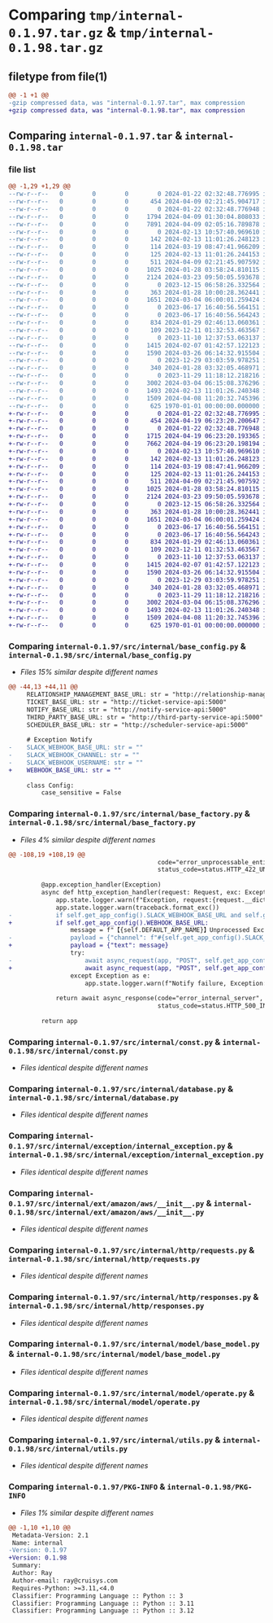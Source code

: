 # Comparing `tmp/internal-0.1.97.tar.gz` & `tmp/internal-0.1.98.tar.gz`

## filetype from file(1)

```diff
@@ -1 +1 @@
-gzip compressed data, was "internal-0.1.97.tar", max compression
+gzip compressed data, was "internal-0.1.98.tar", max compression
```

## Comparing `internal-0.1.97.tar` & `internal-0.1.98.tar`

### file list

```diff
@@ -1,29 +1,29 @@
--rw-r--r--   0        0        0        0 2024-01-22 02:32:48.776995 internal-0.1.97/README.md
--rw-r--r--   0        0        0      454 2024-04-09 02:21:45.904717 internal-0.1.97/pyproject.toml
--rw-r--r--   0        0        0        0 2024-01-22 02:32:48.776948 internal-0.1.97/src/internal/__init__.py
--rw-r--r--   0        0        0     1794 2024-04-09 01:30:04.808033 internal-0.1.97/src/internal/base_config.py
--rw-r--r--   0        0        0     7891 2024-04-09 02:05:16.789878 internal-0.1.97/src/internal/base_factory.py
--rw-r--r--   0        0        0        0 2024-02-13 10:57:40.969610 internal-0.1.97/src/internal/common_enum/__init__.py
--rw-r--r--   0        0        0      142 2024-02-13 11:01:26.248123 internal-0.1.97/src/internal/common_enum/contact_type.py
--rw-r--r--   0        0        0      114 2024-03-19 08:47:41.966209 internal-0.1.97/src/internal/common_enum/event_type.py
--rw-r--r--   0        0        0      125 2024-02-13 11:01:26.244153 internal-0.1.97/src/internal/common_enum/operator_type.py
--rw-r--r--   0        0        0      511 2024-04-09 02:21:45.907592 internal-0.1.97/src/internal/common_enum/service_ticket_event_trigger_type.py
--rw-r--r--   0        0        0     1025 2024-01-28 03:58:24.810115 internal-0.1.97/src/internal/const.py
--rw-r--r--   0        0        0     2124 2024-03-23 09:50:05.593678 internal-0.1.97/src/internal/database.py
--rw-r--r--   0        0        0        0 2023-12-15 06:58:26.332564 internal-0.1.97/src/internal/exception/__init__.py
--rw-r--r--   0        0        0      363 2024-01-28 10:00:28.362441 internal-0.1.97/src/internal/exception/base_exception.py
--rw-r--r--   0        0        0     1651 2024-03-04 06:00:01.259424 internal-0.1.97/src/internal/exception/internal_exception.py
--rw-r--r--   0        0        0        0 2023-06-17 16:40:56.564151 internal-0.1.97/src/internal/ext/__init__.py
--rw-r--r--   0        0        0        0 2023-06-17 16:40:56.564243 internal-0.1.97/src/internal/ext/amazon/__init__.py
--rw-r--r--   0        0        0      834 2024-01-29 02:46:13.060361 internal-0.1.97/src/internal/ext/amazon/aws/__init__.py
--rw-r--r--   0        0        0      109 2023-12-11 01:32:53.463567 internal-0.1.97/src/internal/ext/amazon/aws/const.py
--rw-r--r--   0        0        0        0 2023-11-10 12:37:53.063137 internal-0.1.97/src/internal/http/__init__.py
--rw-r--r--   0        0        0     1415 2024-02-07 01:42:57.122123 internal-0.1.97/src/internal/http/requests.py
--rw-r--r--   0        0        0     1590 2024-03-26 06:14:32.915504 internal-0.1.97/src/internal/http/responses.py
--rw-r--r--   0        0        0        0 2023-12-29 03:03:59.978251 internal-0.1.97/src/internal/interface/__init__.py
--rw-r--r--   0        0        0      340 2024-01-28 03:32:05.468971 internal-0.1.97/src/internal/interface/base_interface.py
--rw-r--r--   0        0        0        0 2023-11-29 11:18:12.218216 internal-0.1.97/src/internal/model/__init__.py
--rw-r--r--   0        0        0     3002 2024-03-04 06:15:08.376296 internal-0.1.97/src/internal/model/base_model.py
--rw-r--r--   0        0        0     1493 2024-02-13 11:01:26.240348 internal-0.1.97/src/internal/model/operate.py
--rw-r--r--   0        0        0     1509 2024-04-08 11:20:32.745396 internal-0.1.97/src/internal/utils.py
--rw-r--r--   0        0        0      625 1970-01-01 00:00:00.000000 internal-0.1.97/PKG-INFO
+-rw-r--r--   0        0        0        0 2024-01-22 02:32:48.776995 internal-0.1.98/README.md
+-rw-r--r--   0        0        0      454 2024-04-19 06:23:20.200647 internal-0.1.98/pyproject.toml
+-rw-r--r--   0        0        0        0 2024-01-22 02:32:48.776948 internal-0.1.98/src/internal/__init__.py
+-rw-r--r--   0        0        0     1715 2024-04-19 06:23:20.193365 internal-0.1.98/src/internal/base_config.py
+-rw-r--r--   0        0        0     7662 2024-04-19 06:23:20.198194 internal-0.1.98/src/internal/base_factory.py
+-rw-r--r--   0        0        0        0 2024-02-13 10:57:40.969610 internal-0.1.98/src/internal/common_enum/__init__.py
+-rw-r--r--   0        0        0      142 2024-02-13 11:01:26.248123 internal-0.1.98/src/internal/common_enum/contact_type.py
+-rw-r--r--   0        0        0      114 2024-03-19 08:47:41.966209 internal-0.1.98/src/internal/common_enum/event_type.py
+-rw-r--r--   0        0        0      125 2024-02-13 11:01:26.244153 internal-0.1.98/src/internal/common_enum/operator_type.py
+-rw-r--r--   0        0        0      511 2024-04-09 02:21:45.907592 internal-0.1.98/src/internal/common_enum/service_ticket_event_trigger_type.py
+-rw-r--r--   0        0        0     1025 2024-01-28 03:58:24.810115 internal-0.1.98/src/internal/const.py
+-rw-r--r--   0        0        0     2124 2024-03-23 09:50:05.593678 internal-0.1.98/src/internal/database.py
+-rw-r--r--   0        0        0        0 2023-12-15 06:58:26.332564 internal-0.1.98/src/internal/exception/__init__.py
+-rw-r--r--   0        0        0      363 2024-01-28 10:00:28.362441 internal-0.1.98/src/internal/exception/base_exception.py
+-rw-r--r--   0        0        0     1651 2024-03-04 06:00:01.259424 internal-0.1.98/src/internal/exception/internal_exception.py
+-rw-r--r--   0        0        0        0 2023-06-17 16:40:56.564151 internal-0.1.98/src/internal/ext/__init__.py
+-rw-r--r--   0        0        0        0 2023-06-17 16:40:56.564243 internal-0.1.98/src/internal/ext/amazon/__init__.py
+-rw-r--r--   0        0        0      834 2024-01-29 02:46:13.060361 internal-0.1.98/src/internal/ext/amazon/aws/__init__.py
+-rw-r--r--   0        0        0      109 2023-12-11 01:32:53.463567 internal-0.1.98/src/internal/ext/amazon/aws/const.py
+-rw-r--r--   0        0        0        0 2023-11-10 12:37:53.063137 internal-0.1.98/src/internal/http/__init__.py
+-rw-r--r--   0        0        0     1415 2024-02-07 01:42:57.122123 internal-0.1.98/src/internal/http/requests.py
+-rw-r--r--   0        0        0     1590 2024-03-26 06:14:32.915504 internal-0.1.98/src/internal/http/responses.py
+-rw-r--r--   0        0        0        0 2023-12-29 03:03:59.978251 internal-0.1.98/src/internal/interface/__init__.py
+-rw-r--r--   0        0        0      340 2024-01-28 03:32:05.468971 internal-0.1.98/src/internal/interface/base_interface.py
+-rw-r--r--   0        0        0        0 2023-11-29 11:18:12.218216 internal-0.1.98/src/internal/model/__init__.py
+-rw-r--r--   0        0        0     3002 2024-03-04 06:15:08.376296 internal-0.1.98/src/internal/model/base_model.py
+-rw-r--r--   0        0        0     1493 2024-02-13 11:01:26.240348 internal-0.1.98/src/internal/model/operate.py
+-rw-r--r--   0        0        0     1509 2024-04-08 11:20:32.745396 internal-0.1.98/src/internal/utils.py
+-rw-r--r--   0        0        0      625 1970-01-01 00:00:00.000000 internal-0.1.98/PKG-INFO
```

### Comparing `internal-0.1.97/src/internal/base_config.py` & `internal-0.1.98/src/internal/base_config.py`

 * *Files 15% similar despite different names*

```diff
@@ -44,13 +44,11 @@
     RELATIONSHIP_MANAGEMENT_BASE_URL: str = "http://relationship-management-service-api:5000"
     TICKET_BASE_URL: str = "http://ticket-service-api:5000"
     NOTIFY_BASE_URL: str = "http://notify-service-api:5000"
     THIRD_PARTY_BASE_URL: str = "http://third-party-service-api:5000"
     SCHEDULER_BASE_URL: str = "http://scheduler-service-api:5000"
 
     # Exception Notify
-    SLACK_WEBHOOK_BASE_URL: str = ""
-    SLACK_WEBHOOK_CHANNEL: str = ""
-    SLACK_WEBHOOK_USERNAME: str = ""
+    WEBHOOK_BASE_URL: str = ""
 
     class Config:
         case_sensitive = False
```

### Comparing `internal-0.1.97/src/internal/base_factory.py` & `internal-0.1.98/src/internal/base_factory.py`

 * *Files 4% similar despite different names*

```diff
@@ -108,19 +108,19 @@
                                         code="error_unprocessable_entity", message="Validation failed",
                                         status_code=status.HTTP_422_UNPROCESSABLE_ENTITY)
 
         @app.exception_handler(Exception)
         async def http_exception_handler(request: Request, exc: Exception):
             app.state.logger.warn(f"Exception, request:{request.__dict__}, exc:{exc}")
             app.state.logger.warn(traceback.format_exc())
-            if self.get_app_config().SLACK_WEBHOOK_BASE_URL and self.get_app_config().SLACK_WEBHOOK_CHANNEL and self.get_app_config().SLACK_WEBHOOK_USERNAME:
+            if self.get_app_config().WEBHOOK_BASE_URL:
                 message = f"【{self.DEFAULT_APP_NAME}】Unprocessed Exception, request:{request.__dict__}, exc:{exc}"
-                payload = {"channel": f"#{self.get_app_config().SLACK_WEBHOOK_CHANNEL}", "username": self.get_app_config().SLACK_WEBHOOK_USERNAME, "text": message}
+                payload = {"text": message}
                 try:
-                    await async_request(app, "POST", self.get_app_config().SLACK_WEBHOOK_BASE_URL, json=payload)
+                    await async_request(app, "POST", self.get_app_config().WEBHOOK_BASE_URL, json=payload)
                 except Exception as e:
                     app.state.logger.warn(f"Notify failure, Exception:{e}")
 
             return await async_response(code="error_internal_server", message="Internal server error",
                                         status_code=status.HTTP_500_INTERNAL_SERVER_ERROR)
 
         return app
```

### Comparing `internal-0.1.97/src/internal/const.py` & `internal-0.1.98/src/internal/const.py`

 * *Files identical despite different names*

### Comparing `internal-0.1.97/src/internal/database.py` & `internal-0.1.98/src/internal/database.py`

 * *Files identical despite different names*

### Comparing `internal-0.1.97/src/internal/exception/internal_exception.py` & `internal-0.1.98/src/internal/exception/internal_exception.py`

 * *Files identical despite different names*

### Comparing `internal-0.1.97/src/internal/ext/amazon/aws/__init__.py` & `internal-0.1.98/src/internal/ext/amazon/aws/__init__.py`

 * *Files identical despite different names*

### Comparing `internal-0.1.97/src/internal/http/requests.py` & `internal-0.1.98/src/internal/http/requests.py`

 * *Files identical despite different names*

### Comparing `internal-0.1.97/src/internal/http/responses.py` & `internal-0.1.98/src/internal/http/responses.py`

 * *Files identical despite different names*

### Comparing `internal-0.1.97/src/internal/model/base_model.py` & `internal-0.1.98/src/internal/model/base_model.py`

 * *Files identical despite different names*

### Comparing `internal-0.1.97/src/internal/model/operate.py` & `internal-0.1.98/src/internal/model/operate.py`

 * *Files identical despite different names*

### Comparing `internal-0.1.97/src/internal/utils.py` & `internal-0.1.98/src/internal/utils.py`

 * *Files identical despite different names*

### Comparing `internal-0.1.97/PKG-INFO` & `internal-0.1.98/PKG-INFO`

 * *Files 1% similar despite different names*

```diff
@@ -1,10 +1,10 @@
 Metadata-Version: 2.1
 Name: internal
-Version: 0.1.97
+Version: 0.1.98
 Summary: 
 Author: Ray
 Author-email: ray@cruisys.com
 Requires-Python: >=3.11,<4.0
 Classifier: Programming Language :: Python :: 3
 Classifier: Programming Language :: Python :: 3.11
 Classifier: Programming Language :: Python :: 3.12
```

